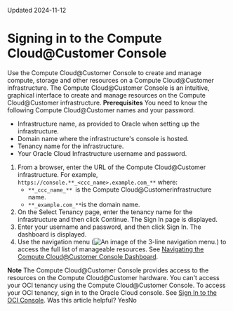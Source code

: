 Updated 2024-11-12
# Signing in to the Compute Cloud@Customer Console
Use the Compute Cloud@Customer Console to create and manage compute, storage and other resources on a Compute Cloud@Customer infrastructure. 
The Compute Cloud@Customer Console is an intuitive, graphical interface to create and manage resources on the Compute Cloud@Customer infrastructure.
**Prerequisites**
You need to know the following Compute Cloud@Customer names and your password.
  * Infrastructure name, as provided to Oracle when setting up the infrastructure.
  * Domain name where the infrastructure's console is hosted.
  * Tenancy name for the infrastructure.
  * Your Oracle Cloud Infrastructure username and password.


  1. From a browser, enter the URL of the Compute Cloud@Customer infrastructure.
For example, `https://console.**_<ccc_name>.example.com_**`
where:
     * `**_ccc_name_** `is the Compute Cloud@Customerinfrastructure name.
     * `**_example.com_**`is the domain name.
  2. On the Select Tenancy page, enter the tenancy name for the infrastructure and then click Continue.
The Sign In page is displayed.
  3. Enter your username and password, and then click Sign In.
The dashboard is displayed.
  4. Use the navigation menu (![An image of the 3-line navigation menu.](https://docs.oracle.com/en-us/iaas/compute-cloud-at-customer/images/nav-icon.png)) to access the full list of manageable resources. See [Navigating the Compute Cloud@Customer Console Dashboard](https://docs.oracle.com/en-us/iaas/compute-cloud-at-customer/topics/overview/navigating-the-dashboard.htm#navigating-the-dashboard "When you sign in to the Compute Cloud@Customer Console, the dashboard is displayed with links for common tasks, such as viewing Instances, Block Volumes, File Systems, and Virtual Cloud Networks. There are also quick action links to Create Instance, Create Virtual Cloud Network, and Create Block Volume.").


**Note**
The Compute Cloud@Customer Console provides access to the resources on the Compute Cloud@Customer hardware. You can't access your OCI tenancy using the Compute Cloud@Customer Console. 
To access your OCI tenancy, sign in to the Oracle Cloud console. See [Sign In to the OCI Console](https://docs.oracle.com/iaas/Content/GSG/Tasks/signingin.htm#Signing_In_to_the_Console).
Was this article helpful?
YesNo

